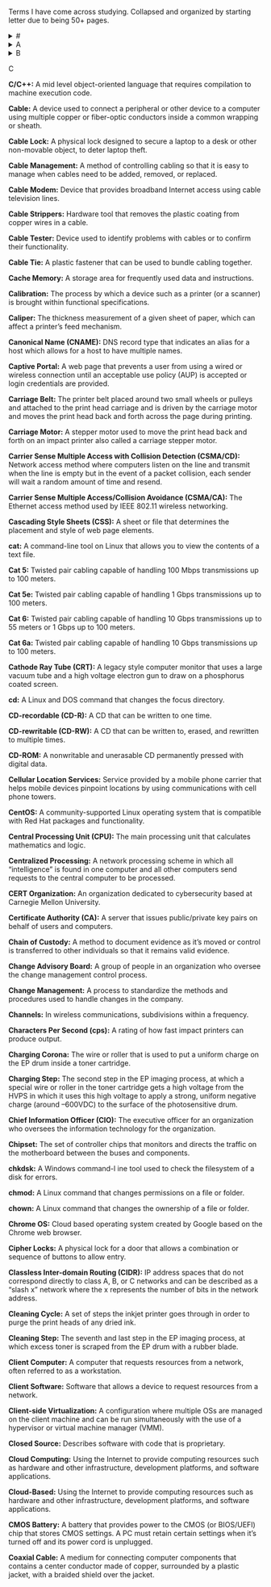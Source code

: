 Terms I have come across studying. Collapsed and organized by starting letter due to being 50+ pages.

<details> 
  <summary> # </summary>

**.app:** A container to hold the application and its resource files that is used on macOS.

**.bat:** The extension type used with Microsoft batch scripts.

**.dmg:** A disk image file format used with macOS that can be mounted to the filesystem.

**.js:** The extension type used with JavaScript scripts.

**.pkg:** An automated package installer used with macOS to install applications.

**.ps1:** The extension type used with Microsoft PowerShell scripts.

**.py:** The extension type used with Python scripts.

**.sh:** The extension type used with Linux Bash scripts.

**.vbs:** The extension type used with Microsoft Visual Basic scripts.
  
**3D Printing:** Fabrication process also known as additive manufacturing, where three dimensional products are created by adding thin layers of material on top of each other using filament or resin to create the products on a print bed.

**8.3 Naming Convention:** The naming convention used with DOS that requires the format of eight letters for the name, a period, and then a three letter file identifier.

**20-pin to 24-pin Motherboard Adapter:** A power adapter that allows flexibility between a power supply and a 20-pin ATX motherboard connector and a 24-pin ATX motherboard connector.

**32-bit Operating System:** An operating system based on 32-bit commands that can address 32-bit memory locations.

**64-bit Operating System:** An operating system based on 64-bit commands that can address 64-bit memory locations.

**802.11:** The IEEE specification that defines the family of wireless network communications.

**802.11a:** A wireless standard that operates at 5 GHz and provides wireless speeds up to 54 Mbps.

**802.11b:** A wireless standard that operates at 2.4 GHz and provides wireless speeds up to 11 Mbps.

**802.11ac (Wi-Fi 5):** A wireless standard that operates at 5 GHz and provides theoretical wireless speeds of 6.9 Gbps.

**802.11ax (Wi-Fi 6):** A wireless standard that operates at 2.4 GHz and 5 GHz and theoretical wireless speeds of 9.6 Gbps.

**802.11g:** A wireless standard that operates at 2.4 GHz, is backward compatible with 802.11b, and provides data transmission of up to 54 Mbps.

**802.11n:** A wireless standard that can operate at 5 GHz or 2.4 GHz, is backward compatible with earlier standards, and provides data transmission up to 600 Mbps.
</details>
  
<details> 
  <summary> A </summary>

**A Address:** A DNS record type for an IPv4 host.

**AAAA Address:** Called “quad A;” it’s a DNS record type for an IPv6 host.

**AC Adapter:** Power adapter that plugs into a standard wall outlet and provides alternating current.

**Acceptable Use Policy (AUP):** A policy that establishes acceptable use of organization resources for employees.

**Access Control Lists (ACLs):** A list of conditions and actions applied to files and network traffic that allows or denies the access.

**Access Control Vestibule:** A small vestibule that prevents people from tailgating by requiring the person to swipe to pass through the second door.

**Access Point:** The device that allows wireless devices to talk to each other and the network as well as security monitoring.

**Access Token:** TIn Windows contains the login information for a user including their groups and privileges.

**Account Lockout:** When a password has been entered wrong too many times, an account will stop future login attempts and lock out the user.

**Accounting:** In computer security, defined as tracking users and what they do with their resource access.

**Active Directory (AD):** A directory service that Microsoft clients use for centralized authentication, authorization, and accounting.

**Active Directory Recycle Bin:** A feature in Active Directory that allows an Active Directory object to be recovered from deletion.

**Active Hub:** A type of hub that uses electronics to amplify and clean up the signal before it is broadcast to the other ports.

**Active Server Pages (ASP):** Web pages that serve interactive content through the use of backend scripting with VBScript.

**ActiveSync:** A protocol used by Microsoft Exchange Server that allows users to access email, calendar, contacts, and tasks from a mobile device such as a smartphone or a tablet.

**Address Resolution Protocol (ARP):** A TCP/IP protocol used to resolve IP addresses to MAC addresses.

**Administrative Privileges:** An elevated level of privileges that allows a user to perform administrative tasks.

**Administrative Shares:** Hidden network shares that are automatically created by the operating system for administrative access.

**Administrator Account:** An account on the operating system that has elevated privileges to modify the operating system.

**Administrators Group:** A group on the Windows operating system that when joined elevates members’ privileges, to allow modification of the operating system.

**Advanced Encryption Standard (AES):** A symmetric block cipher encryption standard used by the U.S. government and defined as a standard by NIST.

**Advanced RISC Machine (ARM):** A class of processors that use the reduced instruction set computing standard often used in mobile devices because they can be made smaller and produce less heat than x64/x86 processors.

**Advanced Technology Extended (ATX):** A motherboard form factor that followed the AT motherboard and that has given rise to many modern motherboard form factors, such as micro ATX.

**AirDrop:** An Apple proprietary protocol used to quickly transfer files between iPhones, iPads, and Macs.

**Airplane Mode:** A mode that turns off all radios on a mobile device to comply with air travel laws.

**AirPrint:** Technology developed by Apple to allow iPhones and iPads to print wirelessly to printers without the need to install a printer driver.

**Alkaline Battery:** A type of battery that uses an alkaline electrolyte of potassium hydroxide to produce electrical current.

**Android:** Mobile operating system owned by Google.

**Anti-static Bag:** A special bag for electrical components that has a semi-conductive surface to both dissipate a charge and keep the bag’s surface at an even potential of voltage.

**Anti-static Mat:** An electrically conductive mat used for a work surface in which the potential for electrical static discharge is eliminated by draining static voltage with a 1 mega ohm resistor.

**Anti-static Wrist Strap:** A special strap that is fastened to your wrist in which the potential of electrical static discharge is eliminated by draining static voltage with a 1 mega ohm resistor. 

**Anycast:** An IPv6 address that has been assigned to multiple nodes.

**App Store:** An application that allows the download of applications from the cloud for Apple devices.

**Apple iTunes:** Apple’s online store for iOS- compatible apps, comparable to the Google Play store.

**Application Crashes:** The action of an application that quits unexpectedly on an operating system.

**Application Virtualization:** Running applications such as legacy software or OSs, or performing cross-platform virtualization, within a virtual machine.

**Apps:** Applications that are installed and maintained by the Microsoft Store.

**APT (Advanced Package Tool):** A package management system used with many popular Linux distributions.

**Archive Attribute:** The attribute or flag that defines if a file or folder should be backed up.

**ARM:** The term used to describe the Advanced RISC Machine processor instruction set.

**Aspect Ratio:** The relationship between the horizontal and vertical pixel counts that a monitor can display.

**Assembly language:** A low- level language used to program CPU instructions.

**Asset Tag:** A tag associated with equipment in an organization to identify ownership and track the asset to assist in inventory management. 

**attrib.exe:** A command-line tool for setting file and folder attributes.

**Attributes:** File properties that allow a limited characterizing of files and folders based on their functionality and use. 

**Audit Log:** A security log that tracks who accessed a device or a service and when.

**Authentication:** The process of verifying user or computer credentials using one or multiple factors.

**Authentication Server:** Computer that analyzes user credentials and then grants or denies access to resources on the network.

**Authentication, Authorization, and Accounting (AAA):** Security framework for granting and monitoring resource access control.

**Authorization:** The process of permitting or denying a user’s or computer’s actions based on a ruleset.

**Automatic Document Feeder (ADF):** Feature on a scanner or multifunction device (MFD) that allows multiple pieces of paper to be placed in it so that all of them can be scanned in one job.

**Automatic Private IP Addressing (APIPA):** IP addressing system that automatically configures a host with a nonroutable, private IP address in the event the host is unable to reach the DHCP server.
</details>
  
<details> 
  <summary> B </summary>

**Backlight**: A lighting source for an LCD computer screen, placed behind or below the display.

**Backside Bus (BSB):** The optional communications pathway between the Northbridge and the cache controller but when absent the frontside bus is used. 

**Badge Reader:** A device that electronically reads an identification badge.

**Badging:** Scanning an employee ID at a multifunctional device (MFD) to authenticate to the MFD.

**Balanced Technology eXtended (BTX):** A motherboard standard developed by Intel in 2005 designed to replace the ATX standard which is not used today.

**Barcodes:** An optical (image-based) representation of data using a special formatting of lines.

**Bare-metal Backup:** An image backup that allows the restoration of a server in the event of failure and replacement of the server.

**Baseband OS:** The operating system on a mobile device that handles all wireless communication.

**Baseband Update:** An update to a mobile phone’s baseband OS, which manages all wireless communication.

**Bash (an acronym for Bourne Again Shell):** A shell that is installed on Linux operating systems.

**Basic Input/Output System (BIOS):** A type of firmware that instructs the hardware to use certain motherboard features and also contains the initialization routine for bootup of the computer.

**Basic Loops:** A programming technique that allows for a routine to run over and over again until a condition is met.

**Basis Weight:** A measurement of the “heaviness” of paper which is the weight, in pounds, of 500 17" × 22" sheets of that type of paper.

**Battery Calibration:** A software process where a lithium ion battery is completely drained so that it can be fully recharged.

**Beep Code:** A series of beeps from the computer’s speaker that indicate a problem where the number, duration, and pattern of the beeps can sometimes tell you what component is causing the problem.

**Bias Voltage:** The –600VDC charge that the developing roller acquires from the high-voltage power supply.

**Biometric Authentication:** An authentication method based on human characteristics, such as fingerprints, retinal patterns, and any other biological uniqueness.

**BitLocker:** A Windows feature that enables full volume level encryption.

**Blacklist / Blocklist:** A firewall security scheme where all computers are allowed to access the network except for those on the blacklist.

**Blackout:** An electric event when there is a total loss of power.

**Blanks:** Pieces of metal or plastic that come with a desktop case and cover the expansion slot openings.

**Block Storage:** Storage type where all data is stored in drives in equal- sized blocks. It’s generally more efficient and faster than file storage and is used in databases and storage area networks.

**Blu-ray disc (BD):** An optical disc format that holds more information than a standard DVD.

**Blue Screen of Death (BSOD/pinwheel):** The Blue Screen of Death (BSOD) in Windows or the rotating pinwheel in macOS are operating system crashes, often caused by the physical memory failing but can also be caused by when an application writes into a memory space reserved for the operating system or another application.

**Bluetooth:** A standard used for short range wireless communication often used to create a personal area network (PAN).

**BNC Connector:** A type of coaxial connector used to attach stations to a Thinnet network.

**Bollard:** An architectural structure that acts as a visual indicator for a perimeter and protects an area from accidental damage.

**Bonjour:** Wireless printing technology introduced by Apple to allow for the sharing of networked printers.

**Boolean:** A value that can either be true or false.

**Boot Configuration Data (BCD):** The configuration used by the current Windows bootloader that was first introduced in Windows Vista. 
  
**Botnet:** A group of computers that are organized and controlled for a malicious purpose. 
  
**Bourne Shell:** The original Linux/UNIX command shell; Bash is based on it.

**Branch Logic:** A logic that branches off based on a condition, usually facilitated by an if statement.

**Brick:** To render a mobile phone (or other device) nonoperational.

**Bring Your Own Device (BYOD):** A practice of allowing employees to use personal mobile devices to access corporate electronic resources, such as email and cloud services. 
  
**Broadcast Address:** IP address that when used, the message is sent to all hosts on the network segment.

**Brownout:** When the voltage dips below the nominal operating voltage for more than a few seconds but not a total loss of power.

**Browser Redirection:** The action of redirecting a user visiting a website to a malicious site for harvesting of credentials.

**Burner:** An optical drive so named because it employs a laser capable of intensities stronger than what is used to read discs in which it uses said laser to write, or “burn,” content to the disc.

**Burn-in:** No matter what you have on your screen, you can still see the outlines of a different image; that image has been “burned” into the monitor.

**Bus:** Three sets of signal pathways (external bus, the address bus, and the data bus) that allows information and signals to travel between components inside or outside of a computer.

**Bus Topology:** A network topology where all computers are connected in a serial fashion.

**Button Cell:** A special battery in the form of a coin and about the size of a quarter.
</details>

C

**C/C++:** A mid level object-oriented language that requires compilation to machine execution code.

**Cable:** A device used to connect a peripheral or other device to a computer using multiple copper or fiber-optic conductors inside a common wrapping or sheath.

**Cable Lock:** A physical lock designed to secure a laptop to a desk or other non-movable object, to deter laptop theft.

**Cable Management:** A method of controlling cabling so that it is easy to manage when cables need to be added, removed, or replaced. 

**Cable Modem:** Device that provides broadband Internet access using cable television lines. 

**Cable Strippers:** Hardware tool that removes the plastic coating from copper wires in a cable. 

**Cable Tester:** Device used to identify problems with cables or to confirm their functionality. 

**Cable Tie:** A plastic fastener that can be used to bundle cabling together. 

**Cache Memory:** A storage area for frequently used data and instructions.

**Calibration:** The process by which a device such as a printer (or a scanner) is brought within functional specifications.

**Caliper:** The thickness measurement of a given sheet of paper, which can affect a printer’s feed mechanism.

**Canonical Name (CNAME):** DNS record type that indicates an alias for a host which allows for a host to have multiple names.

**Captive Portal:** A web page that prevents a user from using a wired or wireless connection until an acceptable use policy (AUP) is accepted or login credentials are provided.

**Carriage Belt:** The printer belt placed around two small wheels or pulleys and attached to the print head carriage and is driven by the carriage motor and moves the print head back and forth across the page during printing.

**Carriage Motor:** A stepper motor used to move the print head back and forth on an impact printer also called a carriage stepper motor.

**Carrier Sense Multiple Access with Collision Detection (CSMA/CD):** Network access method where computers listen on the line and transmit when the line is empty but in the event of a packet collision, each sender will wait a random amount of time and resend.

**Carrier Sense Multiple Access/Collision Avoidance (CSMA/CA):** The Ethernet access method used by IEEE 802.11 wireless networking.

**Cascading Style Sheets (CSS):** A sheet or file that determines the placement and style of web page elements. 

**cat:** A command-line tool on Linux that allows you to view the contents of a text file.

**Cat 5:** Twisted pair cabling capable of handling 100 Mbps transmissions up to 100 meters. 

**Cat 5e:** Twisted pair cabling capable of handling 1 Gbps transmissions up to 100 meters.

**Cat 6:** Twisted pair cabling capable of handling 10 Gbps transmissions up to 55 meters or 1 Gbps up to 100 meters.

**Cat 6a:** Twisted pair cabling capable of handling 10 Gbps transmissions up to 100 meters.

**Cathode Ray Tube (CRT):** A legacy style computer monitor that uses a large vacuum tube and a high voltage electron gun to draw on a phosphorus coated screen.

**cd:** A Linux and DOS command that changes the focus directory.

**CD-recordable (CD-R):** A CD that can be written to one time.

**CD-rewritable (CD-RW):** A CD that can be written to, erased, and rewritten to multiple times.

**CD-ROM:** A nonwritable and unerasable CD permanently pressed with digital data.

**Cellular Location Services:** Service provided by a mobile phone carrier that helps mobile devices pinpoint locations by using communications with cell phone towers.

**CentOS:** A community-supported Linux operating system that is compatible with Red Hat packages and functionality.

**Central Processing Unit (CPU):** The main processing unit that calculates mathematics and logic.

**Centralized Processing:** A network processing scheme in which all “intelligence” is found in one computer and all other computers send requests to the central computer to be processed.

**CERT Organization:** An organization dedicated to cybersecurity based at Carnegie Mellon University.

**Certificate Authority (CA):** A server that issues public/private key pairs on behalf of users and computers.

**Chain of Custody:** A method to document evidence as it’s moved or control is transferred to other individuals so that it remains valid evidence.

**Change Advisory Board:** A group of people in an organization who oversee the change management control process.

**Change Management:** A process to standardize the methods and procedures used to handle changes in the company. 

**Channels:** In wireless communications, subdivisions within a frequency. 

**Characters Per Second (cps):** A rating of how fast impact printers can produce output.

**Charging Corona:** The wire or roller that is used to put a uniform charge on the EP drum inside a toner cartridge.

**Charging Step:** The second step in the EP imaging process, at which a special wire or roller in the toner cartridge gets a high voltage from the HVPS in which it uses this high voltage to apply a strong, uniform negative charge (around –600VDC) to the surface of the photosensitive drum.

**Chief Information Officer (CIO):** The executive officer for an organization who oversees the information technology for the organization.

**Chipset:** The set of controller chips that monitors and directs the traffic on the motherboard between the buses and components.

**chkdsk:** A Windows command-l ine tool used to check the filesystem of a disk for errors. 

**chmod:** A Linux command that changes permissions on a file or folder. 

**chown:** A Linux command that changes the ownership of a file or folder.

**Chrome OS:** Cloud based operating system created by Google based on the Chrome web browser.

**Cipher Locks:** A physical lock for a door that allows a combination or sequence of buttons to allow entry.

**Classless Inter-domain Routing (CIDR):** IP address spaces that do not correspond directly to class A, B, or C networks and can be described as a “slash x” network where the x represents the number of bits in the network address.

**Cleaning Cycle:** A set of steps the inkjet printer goes through in order to purge the print heads of any dried ink.

**Cleaning Step:** The seventh and last step in the EP imaging process, at which excess toner is scraped from the EP drum with a rubber blade.

**Client Computer:** A computer that requests resources from a network, often referred to as a workstation.

**Client Software:** Software that allows a device to request resources from a network.

**Client-side Virtualization:** A configuration where multiple OSs are managed on the client machine and can be run simultaneously with the use of a hypervisor or virtual machine manager (VMM). 

**Closed Source:** Describes software with code that is proprietary.

**Cloud Computing:** Using the Internet to provide computing resources such as hardware and other infrastructure, development platforms, and software applications.

**Cloud-Based:** Using the Internet to provide computing resources such as hardware and other infrastructure, development platforms, and software applications.

**CMOS Battery:** A battery that provides power to the CMOS (or BIOS/UEFI) chip that stores CMOS settings. A PC must retain certain settings when it’s turned off and its power cord is unplugged.

**Coaxial Cable:** A medium for connecting computer components that contains a center conductor made of copper, surrounded by a plastic jacket, with a braided shield over the jacket.
